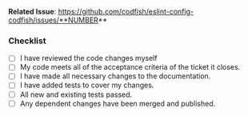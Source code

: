<!-- Brief description of the code changes. Add supporting screenshots & videos where applicable. -->

**Related Issue**: https://github.com/codfish/eslint-config-codfish/issues/**NUMBER**

### Checklist

<!-- Go over the checklist, and put an `x` in all the boxes when you confirm they've been done. -->

- [ ] I have reviewed the code changes myself
- [ ] My code meets all of the acceptance criteria of the ticket it closes.
- [ ] I have made all necessary changes to the documentation.
- [ ] I have added tests to cover my changes.
- [ ] All new and existing tests passed.
- [ ] Any dependent changes have been merged and published.
